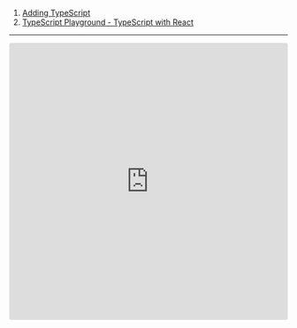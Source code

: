 1. [Adding TypeScript](https://create-react-app.dev/docs/adding-typescript/)
2. [TypeScript Playground - TypeScript with React](https://www.typescriptlang.org/play/index.html?jsx=2&esModuleInterop=true&e=196#example/typescript-with-react)

---

<iframe
     src="https://codesandbox.io/embed/great-cerf-o0os9?fontsize=14&hidenavigation=1&theme=dark"
     style="width:100%; height:500px; border:0; border-radius: 4px; overflow:hidden;"
     title="TypeScript with React"
     allow="geolocation; microphone; camera; midi; vr; accelerometer; gyroscope; payment; ambient-light-sensor; encrypted-media; usb"
     sandbox="allow-modals allow-forms allow-popups allow-scripts allow-same-origin"
   ></iframe>

